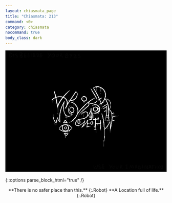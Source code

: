 ```yaml
---
layout: chiasmata_page
title: "Chiasmata: 213"
command: <Θ>
category: chiasmata
nocommand: true
body_class: dark
---
```


![213](/chiasmata/images/narrative/212.png)

{::options parse_block_html="true" /}
<div style="text-align: center">
**There is no safer place than this.** 
{:.Robot}
**A Location full of life.** 
{:.Robot}
</div>